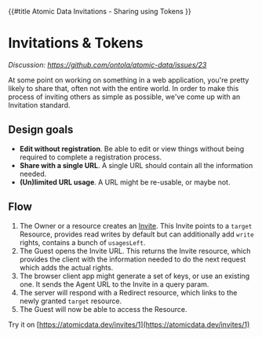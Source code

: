 {{#title Atomic Data Invitations - Sharing using Tokens }}
# Invitations & Tokens

_Discussion: https://github.com/ontola/atomic-data/issues/23_

At some point on working on something in a web application, you're pretty likely to share that, often not with the entire world.
In order to make this process of inviting others as simple as possible, we've come up with an Invitation standard.

## Design goals

- **Edit without registration**. Be able to edit or view things without being required to complete a registration process.
- **Share with a single URL**. A single URL should contain all the information needed.
- **(Un)limited URL usage**. A URL might be re-usable, or maybe not.

## Flow

1. The Owner or a resource creates an [Invite](https://atomicdata.dev/classes/Invite). This Invite points to a `target` Resource, provides read writes by default but can additionally add `write` rights, contains a bunch of `usagesLeft`.
1. The Guest opens the Invite URL. This returns the Invite resource, which provides the client with the information needed to do the next request which adds the actual rights.
1. The browser client app might generate a set of keys, or use an existing one. It sends the Agent URL to the Invite in a query param.
1. The server will respond with a Redirect resource, which links to the newly granted `target` resource.
1. The Guest will now be able to access the Resource.

Try it on [https://atomicdata.dev/invites/1](https://atomicdata.dev/invites/1)
